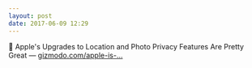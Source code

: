 ```yaml
---
layout: post
date: 2017-06-09 12:29
---
```

🔗 Apple's Upgrades to Location and Photo Privacy Features Are Pretty Great — [gizmodo.com/apple-is-...](http://gizmodo.com/apple-is-upgrading-location-and-photo-privacy-features-1795907968?IR=T)

